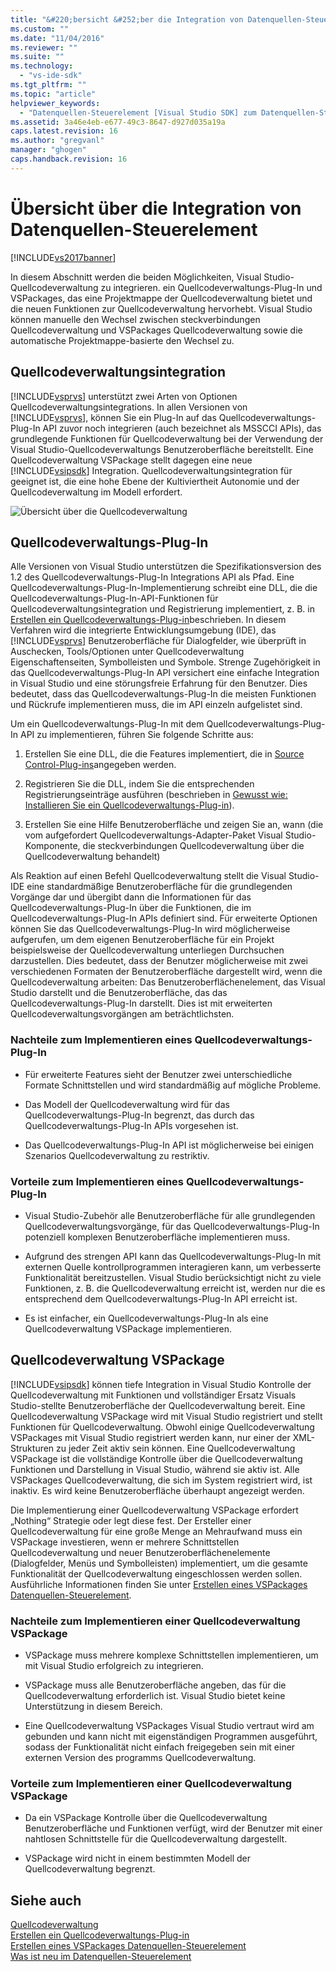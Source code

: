 ```yaml
---
title: "&#220;bersicht &#252;ber die Integration von Datenquellen-Steuerelement | Microsoft Docs"
ms.custom: ""
ms.date: "11/04/2016"
ms.reviewer: ""
ms.suite: ""
ms.technology: 
  - "vs-ide-sdk"
ms.tgt_pltfrm: ""
ms.topic: "article"
helpviewer_keywords: 
  - "Datenquellen-Steuerelement [Visual Studio SDK] zum Datenquellen-Steuerelement"
ms.assetid: 3a46e4eb-e677-49c3-8647-d927d035a19a
caps.latest.revision: 16
ms.author: "gregvanl"
manager: "ghogen"
caps.handback.revision: 16
---
```

# &#220;bersicht &#252;ber die Integration von Datenquellen-Steuerelement
[!INCLUDE[vs2017banner](../../code-quality/includes/vs2017banner.md)]

In diesem Abschnitt werden die beiden Möglichkeiten, Visual Studio\-Quellcodeverwaltung zu integrieren. ein Quellcodeverwaltungs\-Plug\-In und VSPackages, das eine Projektmappe der Quellcodeverwaltung bietet und die neuen Funktionen zur Quellcodeverwaltung hervorhebt.  Visual Studio können manuelle den Wechsel zwischen steckverbindungen Quellcodeverwaltung und VSPackages Quellcodeverwaltung sowie die automatische Projektmappe\-basierte den Wechsel zu.  
  
## Quellcodeverwaltungsintegration  
 [!INCLUDE[vsprvs](../../code-quality/includes/vsprvs_md.md)] unterstützt zwei Arten von Optionen Quellcodeverwaltungsintegrations.  In allen Versionen von [!INCLUDE[vsprvs](../../code-quality/includes/vsprvs_md.md)], können Sie ein Plug\-In auf das Quellcodeverwaltungs\-Plug\-In API zuvor noch integrieren \(auch bezeichnet als MSSCCI APIs\), das grundlegende Funktionen für Quellcodeverwaltung bei der Verwendung der Visual Studio\-Quellcodeverwaltungs Benutzeroberfläche bereitstellt.  Eine Quellcodeverwaltung VSPackage stellt dagegen eine neue [!INCLUDE[vsipsdk](../../extensibility/includes/vsipsdk_md.md)] Integration. Quellcodeverwaltungsintegration für geeignet ist, die eine hohe Ebene der Kultiviertheit Autonomie und der Quellcodeverwaltung im Modell erfordert.  
  
 ![Übersicht über die Quellcodeverwaltung](~/docs/extensibility/internals/media/sourcectnrloverview.gif "SourceCtnrlOverview")  
  
## Quellcodeverwaltungs\-Plug\-In  
 Alle Versionen von Visual Studio unterstützen die Spezifikationsversion des 1.2 des Quellcodeverwaltungs\-Plug\-In Integrations API als Pfad.  Eine Quellcodeverwaltungs\-Plug\-In\-Implementierung schreibt eine DLL, die die Quellcodeverwaltungs\-Plug\-In\-API\-Funktionen für Quellcodeverwaltungsintegration und Registrierung implementiert, z. B. in [Erstellen ein Quellcodeverwaltungs\-Plug\-in](../../extensibility/internals/creating-a-source-control-plug-in.md)beschrieben.  In diesem Verfahren wird die integrierte Entwicklungsumgebung \(IDE\), das [!INCLUDE[vsprvs](../../code-quality/includes/vsprvs_md.md)] Benutzeroberfläche für Dialogfelder, wie überprüft in Auschecken, Tools\/Optionen unter Quellcodeverwaltung Eigenschaftenseiten, Symbolleisten und Symbole.  Strenge Zugehörigkeit in das Quellcodeverwaltungs\-Plug\-In API versichert eine einfache Integration in Visual Studio und eine störungsfreie Erfahrung für den Benutzer.  Dies bedeutet, dass das Quellcodeverwaltungs\-Plug\-In die meisten Funktionen und Rückrufe implementieren muss, die im API einzeln aufgelistet sind.  
  
 Um ein Quellcodeverwaltungs\-Plug\-In mit dem Quellcodeverwaltungs\-Plug\-In API zu implementieren, führen Sie folgende Schritte aus:  
  
1.  Erstellen Sie eine DLL, die die Features implementiert, die in [Source Control\-Plug\-ins](../../extensibility/source-control-plug-ins.md)angegeben werden.  
  
2.  Registrieren Sie die DLL, indem Sie die entsprechenden Registrierungseinträge ausführen \(beschrieben in [Gewusst wie: Installieren Sie ein Quellcodeverwaltungs\-Plug\-in](../../extensibility/internals/how-to-install-a-source-control-plug-in.md)\).  
  
3.  Erstellen Sie eine Hilfe Benutzeroberfläche und zeigen Sie an, wann \(die vom aufgefordert Quellcodeverwaltungs\-Adapter\-Paket Visual Studio\-Komponente, die steckverbindungen Quellcodeverwaltung über die Quellcodeverwaltung behandelt\)  
  
 Als Reaktion auf einen Befehl Quellcodeverwaltung stellt die Visual Studio\-IDE eine standardmäßige Benutzeroberfläche für die grundlegenden Vorgänge dar und übergibt dann die Informationen für das Quellcodeverwaltungs\-Plug\-In über die Funktionen, die im Quellcodeverwaltungs\-Plug\-In APIs definiert sind.  Für erweiterte Optionen können Sie das Quellcodeverwaltungs\-Plug\-In wird möglicherweise aufgerufen, um dem eigenen Benutzeroberfläche für ein Projekt beispielsweise der Quellcodeverwaltung unterliegen Durchsuchen darzustellen.  Dies bedeutet, dass der Benutzer möglicherweise mit zwei verschiedenen Formaten der Benutzeroberfläche dargestellt wird, wenn die Quellcodeverwaltung arbeiten: Das Benutzeroberflächenelement, das Visual Studio darstellt und die Benutzeroberfläche, das das Quellcodeverwaltungs\-Plug\-In darstellt.  Dies ist mit erweiterten Quellcodeverwaltungsvorgängen am beträchtlichsten.  
  
### Nachteile zum Implementieren eines Quellcodeverwaltungs\-Plug\-In  
  
-   Für erweiterte Features sieht der Benutzer zwei unterschiedliche Formate Schnittstellen und wird standardmäßig auf mögliche Probleme.  
  
-   Das Modell der Quellcodeverwaltung wird für das Quellcodeverwaltungs\-Plug\-In begrenzt, das durch das Quellcodeverwaltungs\-Plug\-In APIs vorgesehen ist.  
  
-   Das Quellcodeverwaltungs\-Plug\-In API ist möglicherweise bei einigen Szenarios Quellcodeverwaltung zu restriktiv.  
  
### Vorteile zum Implementieren eines Quellcodeverwaltungs\-Plug\-In  
  
-   Visual Studio\-Zubehör alle Benutzeroberfläche für alle grundlegenden Quellcodeverwaltungsvorgänge, für das Quellcodeverwaltungs\-Plug\-In potenziell komplexen Benutzeroberfläche implementieren muss.  
  
-   Aufgrund des strengen API kann das Quellcodeverwaltungs\-Plug\-In mit externen Quelle kontrollprogrammen interagieren kann, um verbesserte Funktionalität bereitzustellen. Visual Studio berücksichtigt nicht zu viele Funktionen, z. B. die Quellcodeverwaltung erreicht ist, werden nur die es entsprechend dem Quellcodeverwaltungs\-Plug\-In API erreicht ist.  
  
-   Es ist einfacher, ein Quellcodeverwaltungs\-Plug\-In als eine Quellcodeverwaltung VSPackage implementieren.  
  
## Quellcodeverwaltung VSPackage  
 [!INCLUDE[vsipsdk](../../extensibility/includes/vsipsdk_md.md)] können tiefe Integration in Visual Studio Kontrolle der Quellcodeverwaltung mit Funktionen und vollständiger Ersatz Visuals Studio\-stellte Benutzeroberfläche der Quellcodeverwaltung bereit.  Eine Quellcodeverwaltung VSPackage wird mit Visual Studio registriert und stellt Funktionen für Quellcodeverwaltung.  Obwohl einige Quellcodeverwaltung VSPackages mit Visual Studio registriert werden kann, nur einer der XML\-Strukturen zu jeder Zeit aktiv sein können.  Eine Quellcodeverwaltung VSPackage ist die vollständige Kontrolle über die Quellcodeverwaltung Funktionen und Darstellung in Visual Studio, während sie aktiv ist.  Alle VSPackages Quellcodeverwaltung, die sich im System registriert wird, ist inaktiv. Es wird keine Benutzeroberfläche überhaupt angezeigt werden.  
  
 Die Implementierung einer Quellcodeverwaltung VSPackage erfordert „Nothing“ Strategie oder legt diese fest.  Der Ersteller einer Quellcodeverwaltung für eine große Menge an Mehraufwand muss ein VSPackage investieren, wenn er mehrere Schnittstellen Quellcodeverwaltung und neuer Benutzeroberflächenelemente \(Dialogfelder, Menüs und Symbolleisten\) implementiert, um die gesamte Funktionalität der Quellcodeverwaltung eingeschlossen werden sollen.  Ausführliche Informationen finden Sie unter [Erstellen eines VSPackages Datenquellen\-Steuerelement](../../extensibility/internals/creating-a-source-control-vspackage.md).  
  
### Nachteile zum Implementieren einer Quellcodeverwaltung VSPackage  
  
-   VSPackage muss mehrere komplexe Schnittstellen implementieren, um mit Visual Studio erfolgreich zu integrieren.  
  
-   VSPackage muss alle Benutzeroberfläche angeben, das für die Quellcodeverwaltung erforderlich ist. Visual Studio bietet keine Unterstützung in diesem Bereich.  
  
-   Eine Quellcodeverwaltung VSPackages Visual Studio vertraut wird am gebunden und kann nicht mit eigenständigen Programmen ausgeführt, sodass der Funktionalität nicht einfach freigegeben sein mit einer externen Version des programms Quellcodeverwaltung.  
  
### Vorteile zum Implementieren einer Quellcodeverwaltung VSPackage  
  
-   Da ein VSPackage Kontrolle über die Quellcodeverwaltung Benutzeroberfläche und Funktionen verfügt, wird der Benutzer mit einer nahtlosen Schnittstelle für die Quellcodeverwaltung dargestellt.  
  
-   VSPackage wird nicht in einem bestimmten Modell der Quellcodeverwaltung begrenzt.  
  
## Siehe auch  
 [Quellcodeverwaltung](../../extensibility/internals/source-control.md)   
 [Erstellen ein Quellcodeverwaltungs\-Plug\-in](../../extensibility/internals/creating-a-source-control-plug-in.md)   
 [Erstellen eines VSPackages Datenquellen\-Steuerelement](../../extensibility/internals/creating-a-source-control-vspackage.md)   
 [Was ist neu im Datenquellen\-Steuerelement](../../extensibility/internals/what-s-new-in-source-control.md)
